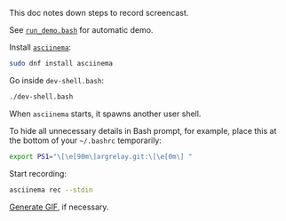 
This doc notes down steps to record screencast.

See [`run_demo.bash`][run_demo.bash] for automatic demo.

Install [`asciinema`][asciinema]:

```sh
sudo dnf install asciinema
```

Go inside `dev-shell.bash`:

```sh
./dev-shell.bash
```

When `asciinema` starts, it spawns another user shell.

To hide all unnecessary details in Bash prompt, for example,
place this at the bottom of your `~/.bashrc` temporarily:

```sh
export PS1="\[\e[90m\]argrelay.git:\[\e[0m\] "
```

Start recording:

```sh
asciinema rec --stdin
```

[Generate GIF][generate_GIF], if necessary.

[asciinema]: https://github.com/asciinema/asciinema
[generate_GIF]: https://dstein64.github.io/gifcast/
[run_demo.bash]: ../../scripts/run_demo.bash
